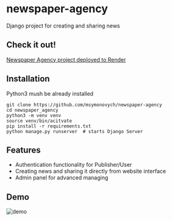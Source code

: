 ﻿# newspaper-agency

Django project for creating and sharing news

## Check it out!

[Newspaper Agency project deployed to Render](https://newspaper-agency-853b.onrender.com)

## Installation

Python3 mush be already installed

```shell
git clone https://github.com/msymonovych/newspaper-agency
cd newspaper_agency
python3 -m venv venv
source venv/bin/acitvate
pip install -r requirements.txt
python manage.py runserver  # starts Django Server
```

## Features

* Authentication functionality for Publisher/User
* Creating news and sharing it directly from website interface
* Admin panel for advanced managing

## Demo

![demo](https://github.com/msymonovych/newspaper-agency/assets/87976005/8566986d-ac9f-46ff-8cda-22c845a724fd)
